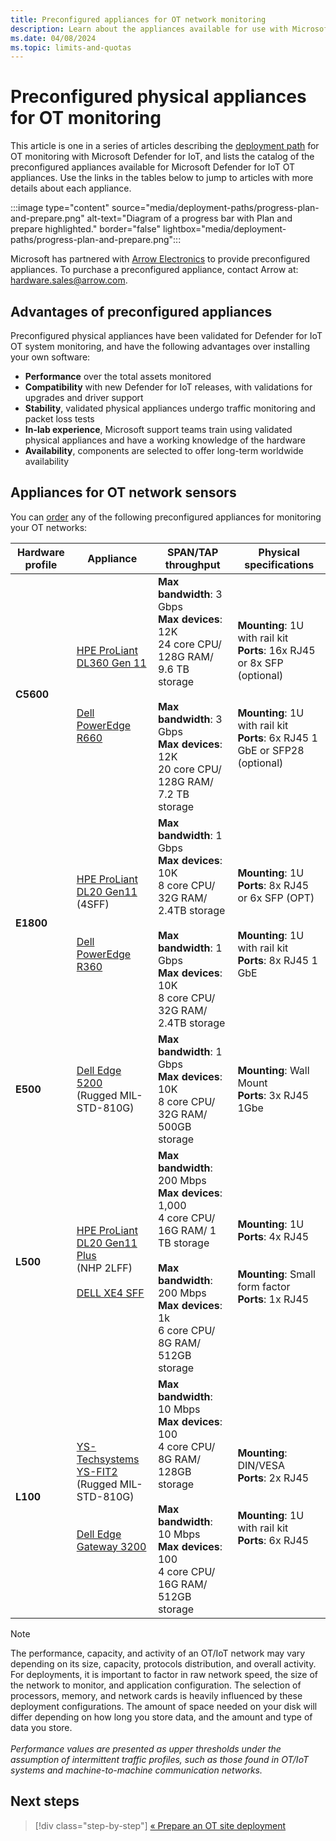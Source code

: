 ```yaml
---
title: Preconfigured appliances for OT network monitoring
description: Learn about the appliances available for use with Microsoft Defender for IoT OT sensors.
ms.date: 04/08/2024
ms.topic: limits-and-quotas
---
```


# Preconfigured physical appliances for OT monitoring

This article is one in a series of articles describing the [deployment path](ot-deploy/ot-deploy-path.md) for OT monitoring with Microsoft Defender for IoT, and lists the catalog of the preconfigured appliances available for Microsoft Defender for IoT OT appliances. Use the links in the tables below to jump to articles with more details about each appliance.

:::image type="content" source="media/deployment-paths/progress-plan-and-prepare.png" alt-text="Diagram of a progress bar with Plan and prepare highlighted." border="false" lightbox="media/deployment-paths/progress-plan-and-prepare.png":::

Microsoft has partnered with [Arrow Electronics](https://www.arrow.com/) to provide preconfigured appliances. To purchase a preconfigured appliance, contact Arrow at: [hardware.sales@arrow.com](mailto:hardware.sales@arrow.com?cc=DIoTHardwarePurchase@microsoft.com&subject=Information%20about%20Microsoft%20Defender%20for%20IoT%20pre-configured%20appliances&body=Dear%20Arrow%20Representative,%0D%0DOur%20organization%20is%20interested%20in%20receiving%20quotes%20for%20Microsoft%20Defender%20for%20IoT%20appliances%20as%20well%20as%20fulfillment%20options.%0D%0DThe%20purpose%20of%20this%20communication%20is%20to%20inform%20you%20of%20a%20project%20which%20involves%20[NUMBER]%20sites%20and%20[NUMBER]%20sensors%20for%20[ORGANIZATION%20NAME].%20Having%20reviewed%20potential%20appliances%20suitable%20for%20our%20project,%20we%20would%20like%20to%20obtain%20more%20information%20about:%20___________%0D%0D%0DI%20would%20appreciate%20being%20contacted%20by%20an%20Arrow%20representative%20to%20receive%20a%20quote%20for%20the%20items%20mentioned%20above.%0DI%20understand%20the%20quote%20and%20appliance%20delivery%20shall%20be%20in%20accordance%20with%20the%20relevant%20Arrow%20terms%20and%20conditions%20for%20Microsoft%20Defender%20for%20IoT%20pre-configured%20appliances.%0D%0D%0DBest%20Regards,%0D%0D%0D%0D%0D%0D//////////////////////////////%20%0D/////////%20Replace%20[NUMBER]%20with%20appropriate%20values%20related%20to%20your%20request.%0D/////////%20Replace%20[ORGANIZATION%20NAME]%20with%20the%20name%20of%20the%20organization%20you%20represent.%0D//////////////////////////////%0D%0D).

## Advantages of preconfigured appliances

Preconfigured physical appliances have been validated for Defender for IoT OT system monitoring, and have the following advantages over installing your own software:

- **Performance** over the total assets monitored
- **Compatibility** with new Defender for IoT releases, with validations for upgrades and driver support
- **Stability**, validated physical appliances undergo traffic monitoring and packet loss tests
- **In-lab experience**, Microsoft support teams train using validated physical appliances and have a working knowledge of the hardware
- **Availability**, components are selected to offer long-term worldwide availability

## Appliances for OT network sensors

You can [order](mailto:hardware.sales@arrow.com?cc=DIoTHardwarePurchase@microsoft.com&subject=Information%20about%20Microsoft%20Defender%20for%20IoT%20pre-configured%20appliances&body=Dear%20Arrow%20Representative,%0D%0DOur%20organization%20is%20interested%20in%20receiving%20quotes%20for%20Microsoft%20Defender%20for%20IoT%20appliances%20as%20well%20as%20fulfillment%20options.%0D%0DThe%20purpose%20of%20this%20communication%20is%20to%20inform%20you%20of%20a%20project%20which%20involves%20[NUMBER]%20sites%20and%20[NUMBER]%20sensors%20for%20[ORGANIZATION%20NAME].%20Having%20reviewed%20potential%20appliances%20suitable%20for%20our%20project,%20we%20would%20like%20to%20obtain%20more%20information%20about:%20___________%0D%0D%0DI%20would%20appreciate%20being%20contacted%20by%20an%20Arrow%20representative%20to%20receive%20a%20quote%20for%20the%20items%20mentioned%20above.%0DI%20understand%20the%20quote%20and%20appliance%20delivery%20shall%20be%20in%20accordance%20with%20the%20relevant%20Arrow%20terms%20and%20conditions%20for%20Microsoft%20Defender%20for%20IoT%20pre-configured%20appliances.%0D%0D%0DBest%20Regards,%0D%0D%0D%0D%0D%0D//////////////////////////////%20%0D/////////%20Replace%20[NUMBER]%20with%20appropriate%20values%20related%20to%20your%20request.%0D/////////%20Replace%20[ORGANIZATION%20NAME]%20with%20the%20name%20of%20the%20organization%20you%20represent.%0D//////////////////////////////%0D%0D) any of the following preconfigured appliances for monitoring your OT networks:

|Hardware profile  |Appliance  |SPAN/TAP throughput  |Physical specifications  |
|---------|---------|---------|---------|
|**C5600**   | [HPE ProLiant DL360 Gen 11](appliance-catalog/hpe-proliant-dl360-gen11.md)   <br><br><br><br> [Dell PowerEdge R660](appliance-catalog/dell-poweredge-r660.md)       |   **Max bandwidth**: 3 Gbps <br>**Max devices**: 12K    <br> 24 core CPU/ 128G RAM/ 9.6 TB storage <br><br>    **Max bandwidth**: 3 Gbps <br>**Max devices**: 12K    <br> 20 core CPU/ 128G RAM/ 7.2 TB storage |  **Mounting**: 1U with rail kit<br>**Ports**: 16x RJ45 or 8x SFP (optional)    <br><br><br>**Mounting**: 1U with rail kit<br>**Ports**: 6x RJ45 1 GbE or SFP28 (optional) |
|**E1800**    | [HPE ProLiant DL20 Gen11](appliance-catalog/hpe-proliant-dl20-gen-11.md) <br>(4SFF)<br><br><br>  [Dell PowerEdge R360](appliance-catalog/dell-poweredge-r360-e1800.md)  |  **Max bandwidth**: 1 Gbps<br>**Max devices**: 10K <br> 8 core CPU/ 32G RAM/ 2.4TB storage <br><br>**Max bandwidth**: 1 Gbps<br>**Max devices**: 10K <br> 8 core CPU/ 32G RAM/ 2.4TB storage  |  **Mounting**: 1U <br>**Ports**: 8x RJ45 or 6x SFP (OPT)<br><br><br> **Mounting**: 1U with rail kit<br>**Ports**:  8x RJ45 1 GbE |
|**E500**    |  [Dell Edge 5200](appliance-catalog/dell-edge-5200.md) <br> (Rugged MIL-STD-810G)     |      **Max bandwidth**: 1 Gbps<br>**Max devices**:  10K   <br> 8 core CPU/ 32G RAM/ 500GB storage    |  **Mounting**: Wall Mount<br>**Ports**: 3x RJ45 1Gbe    |
|**L500**    |  [HPE ProLiant DL20 Gen11 Plus](appliance-catalog/hpe-proliant-dl20-gen-11-nhp-2lff.md)<br> (NHP 2LFF) <br><br> [DELL XE4 SFF](appliance-catalog/dell-xe4-sff.md)|      **Max bandwidth**: 200 Mbps<br>**Max devices**:  1,000  <br> 4 core CPU/ 16G RAM/ 1 TB storage  <br> <br>    **Max bandwidth**: 200 Mbps<br>**Max devices**: 1k <br> 6 core CPU/ 8G RAM/ 512GB storage    |  **Mounting**: 1U<br>**Ports**: 4x RJ45 <br><br><br>**Mounting**: Small form factor<br>**Ports**: 1x RJ45         |
|**L100**     |  [YS-Techsystems YS-FIT2 ](appliance-catalog/ys-techsystems-ys-fit2.md)<br>(Rugged MIL-STD-810G) <br><br><br> [Dell Edge Gateway 3200](appliance-catalog/dell-edge-3200.md)      |      **Max bandwidth**: 10 Mbps <br>**Max devices**: 100   <br> 4 core CPU/ 8G RAM/ 128GB storage <br><br>  **Max bandwidth**: 10 Mbps <br>**Max devices**: 100   <br> 4 core CPU/ 16G RAM/ 512GB storage    |  **Mounting**: DIN/VESA<br>**Ports**: 2x RJ45  <br><br><br> **Mounting**: 1U with rail kit<br>**Ports**: 6x RJ45          |

> [!NOTE]
> The performance, capacity, and activity of an OT/IoT network may vary depending on its size, capacity, protocols distribution, and overall activity. For deployments, it is important to factor in raw network speed, the size of the network to monitor, and application configuration. The selection of processors, memory, and network cards is heavily influenced by these deployment configurations. The amount of space needed on your disk will differ depending on how long you store data, and the amount and type of data you store. <br><br>
> *Performance values are presented as upper thresholds under the assumption of intermittent traffic profiles, such as those found in OT/IoT systems and machine-to-machine communication networks.*

## Next steps

> [!div class="step-by-step"]
> [« Prepare an OT site deployment](best-practices/plan-prepare-deploy.md)
